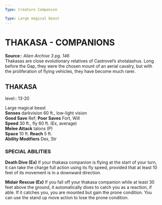 ```yaml
---
Type: Creature Companion

Type: Large magical beast  
---
```

# THAKASA - COMPANIONS

**Source**:: _Alien Archive 3 pg. 146_  
Thakasas are close evolutionary relatives of Castrovel’s shotalashus. Long before the Gap, they were the chosen mount of an aerial cavalry, but with the proliferation of flying vehicles, they have become much rarer.

## THAKASA
level:: 13-20

Large magical beast  
**Senses** darkvision 60 ft., low-light vision  
**Good Save** Ref; **Poor Saves** Fort, Will  
**Speed** 30 ft., fly 60 ft. (Ex, average)  
**Melee Attack** talons (P)  
**Space** 10 ft. **Reach** 5 ft.  
**Ability Modifiers** Dex, Str  

### SPECIAL ABILITIES

**Death Dive (Ex)** If your thakasa companion is flying at the start of your turn, it can take the charge full action using its fly speed, provided that at least 10 feet of its movement is in a downward direction.

**Midair Rescue (Ex)** If you fall off your thakasa companion while at least 30 feet above the ground, it automatically dives to catch you as a reaction, if able. If it catches you, you are mounted but gain the prone condition. You can use the stand up move action to lose the prone condition.
